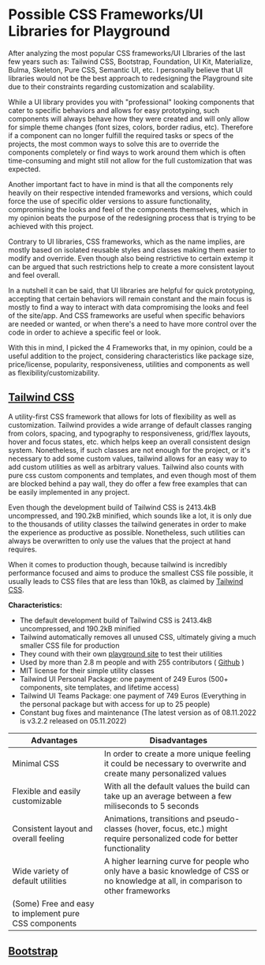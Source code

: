 # Possible CSS Frameworks/UI Libraries for Playground

After analyzing the most popular CSS frameworks/UI LIbraries of the last few years such as: Tailwind CSS, Bootstrap, Foundation, UI Kit, Materialize, Bulma, Skeleton, Pure CSS, Semantic UI, etc. I personally believe that UI libraries would not be the best approach to redesigning the Playground site due to their constraints regarding customization and scalability. 

While a UI library provides you with "professional" looking components that cater to specific behaviors and allows for easy prototyping, such components will always behave how they were created and will only allow for simple theme changes (font sizes, colors, border radius, etc). Therefore if a component can no longer fulfill the required tasks or specs of the projects, the most common ways to solve this are to override the components completely or find ways to work around them which is often time-consuming and might still not allow for the full customization that was expected.

Another important fact to have in mind is that all the components rely heavily on their respective intended frameworks and versions, which could force the use of specific older versions to assure functionality, compromising the looks and feel of the components themselves, which in my opinion beats the purpose of the redesigning process that is trying to be achieved with this project.

Contrary to UI libraries, CSS frameworks, which as the name implies, are mostly based on isolated reusable styles and classes making them easier to modify and override. Even though also being restrictive to certain extemp it can be argued that such restrictions help to create a more consistent layout and feel overall.

In a nutshell it can be said, that UI libraries are helpful for quick prototyping, accepting that certain behaviors will remain constant and the main focus is mostly to find a way to interact with data compromising the looks and feel of the site/app. And CSS frameworks are useful when specific behaviors are needed or wanted, or when there's a need to have more control over the code in order to achieve a specific feel or look.

With this in mind, I picked the 4 Frameworks that, in my opinion, could be a useful addition to the project, considering characteristics like package size, price/license, popularity, responsiveness, utilities and components as well as flexibility/customizability.

## [Tailwind CSS](https://tailwindcss.com/)

A utility-first CSS framework that allows for lots of flexibility as well as customization. Tailwind provides a wide arrange of default classes ranging from colors, spacing, and typography to responsiveness, grid/flex layouts, hover and focus states, etc. which helps keep an overall consistent design system. Nonetheless, if such classes are not enough for the project, or it's necessary to add some custom values, tailwind allows for an easy way to add custom utilities as well as arbitrary values.
Tailwind also counts with pure css custom components and templates, and even though most of them are blocked behind a pay wall, they do offer a few free examples that can be easily implemented in any project.

Even though the development build of Tailwind CSS is 2413.4kB uncompressed, and 190.2kB minified, which sounds like a lot, it is only due to the thousands of utility classes the tailwind generates in order to make the experience as productive as possible. Nonetheless, such utilities can always be overwritten to only use the values that the project at hand requires.

When it comes to production though, because tailwind is incredibly performance focused and aims to produce the smallest CSS file possible, it usually leads to CSS files that are less than 10kB, as claimed by [Tailwind CSS](https://tailwindcss.com/docs/optimizing-for-production).


**Characteristics:**

* The default development build of Tailwind CSS is 2413.4kB uncompressed, and 190.2kB minified
* Tailwind automatically removes all unused CSS, ultimately giving a much smaller CSS file for production
* They cound with their own [playground site](https://play.tailwindcss.com/) to test their utilities
* Used by more than 2.8 m people and with 255 contributors ( [Github](https://github.com/tailwindlabs/tailwindcss) )
* MIT license for their simple utility classes
* Tailwind UI Personal Package: one payment of 249 Euros (500+ components, site templates, and lifetime access)
* Tailwind UI Teams Package: one payment of 749 Euros (Everything in the personal package but with access for up to 25 people)
* Constant bug fixes and maintenance (The latest version as of 08.11.2022 is v3.2.2 released on 05.11.2022)


| Advantages  | Disadvantages |
|     ---     |    ----     |
| Minimal CSS | In order to create a more unique feeling it could be necessary to overwrite and create many personalized values |
| Flexible and easily customizable | With all the default values the build can take up an average between a few miliseconds to 5 seconds | 
| Consistent layout and overall feeling | Animations, transitions and pseudo-classes (hover, focus, etc.) might require personalized code for better functionality |
| Wide variety of default utilities | A higher learning curve for people who only have a basic knowledge of CSS or no knowledge at all, in comparison to other frameworks |
| (Some) Free and easy to implement pure CSS components ||

## [Bootstrap](https://getbootstrap.com/)
